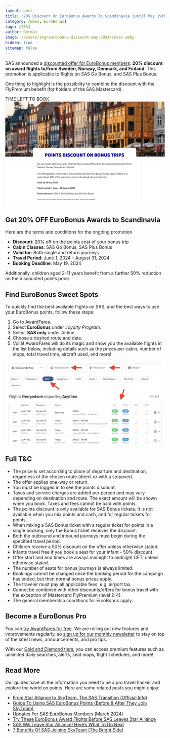 ```yaml
---
layout: post
title: "20% Discount On EuroBonus Awards To Scandinavia (Until May 19th)"
category: [News, EuroBonus]
tags: [SAS]
author: Germán
image: /assets/img/eurobonus-discount-may-2024/cover.webp
hidden: true
sitemap: false
---
```


SAS announced a [discounted offer for EuroBonus members](https://www.sas.se/special-offers/poangrabatt/): **20% discount on award flights to/from Sweden, Norway, Denmark, and Finland**. This promotion is applicable to flights on SAS Go Bonus, and SAS Plus Bonus.

One thing to highlight is the possibility to combine the discount with the FlyPremium benefit (for holders of the SAS Mastercard).

<div data-countdown="2024-05-19T22:59:00.000+02:00">
  TIME LEFT TO BOOK
</div>

<img src="../assets/img/eurobonus-discount-may-2024/eb-discount.webp" alt="Get a 20% discount on SAS EuroBonus award trips until May 19th." class="noborder"/>

## Get 20% OFF EuroBonus Awards to Scandinavia

Here are the terms and conditions for the ongoing promotion

- **Discount**: 20% off on the points cost of your bonus trip
- **Cabin Classes**: SAS Go Bonus, SAS Plus Bonus
- **Valid for**: Both single and return journeys
- **Travel Period**: June 1, 2024 – August 31, 2024
- **Booking Deadline**: May 19, 2024

Additionally, children aged 2-11 years benefit from a further 50% reduction on the discounted points price.

## Find EuroBonus Sweet Spots

To quickly find the best available flights on SAS, and the best ways to use your EuroBonus points, follow these steps:

1. Go to AwardFares.
2. Select **EuroBonus** under *Loyalty Program*.
3. Select **SAS only** under Airline
4. Choose a desired route and date.
5. Voilà! AwardFares will do its magic and show you the available flights in the list below, including details such as the prices per cabin, number of stops, total travel time, aircraft used, and more!

<img src="../assets/img/eurobonus-discount-apr-2024/search.webp" alt="Search for flights using EuroBonus points using AwardFares." class="noborder"/>

## Full T&C

- The price is set according to place of departure and destination, regardless of the chosen route (direct or with a stopover).
- The offer applies one-way or return.
- You must be logged in to see the points discount.
- Taxes and service charges are added per person and may vary depending on destination and route. The exact amount will be shown when you book. Taxes and fees cannot be paid with points.
- The points discount is only available for SAS Bonus tickets. It is not available when you mix points and cash, and for regular tickets for points.
- When mixing a SAS Bonus ticket with a regular ticket for points in a single booking, only the Bonus ticket receives the discount.
- Both the outbound and inbound journeys must begin during the specified travel period.
- Children receive a 50% discount on the offer unless otherwise stated.
- Infants travel free if you book a seat for your infant - 50% discount
- Offer start and end times are always midnight to midnight CET, unless otherwise stated.
- The number of seats for bonus journeys is always limited.
- Bookings cannot be changed once the booking period for the campaign has ended, but then normal bonus prices apply.
- The traveler must pay all applicable fees, e.g. airport tax.
- Cannot be combined with other discounts/offers for bonus travel with the exception of Mastercard FlyPremium (level 2-4).
- The general membership conditions for EuroBonus apply.

## Become a EuroBonus Pro

You can [try AwardFares for free](https://awardfares.com/). We are rolling out new features and improvements regularly, so [sign up for our monthly newsletter](https://awardfares.com/newsletter) to stay on top of the latest news, announcements, and pro tips.

With our [Gold and Diamond tiers](https://awardfares.com/pricing), you can access premium features such as unlimited daily searches, alerts, seat maps, flight schedules, and more!

## Read More

Our guides have all the information you need to be a pro travel hacker and explore the world on points. Here are some related posts you might enjoy:

- [From Star Alliance to SkyTeam: The SAS Transition (Official Info)](https://blog.awardfares.com/sas-transition-to-skyteam/)
- [Guide To Using SAS EuroBonus Points (Before & After They Join SkyTeam)](https://blog.awardfares.com/eurobonus-guide/)
- [Updates For SAS EuroBonus Members (March 2024)](https://blog.awardfares.com/eurobonus-updates-mar-2024/)
- [Try These EuroBonus Award Flights Before SAS Leaves Star Alliance](https://blog.awardfares.com/eurobonus-star-alliance-awards/)
- [SAS Will Leave Star Alliance! Here’s What To Do Next](https://blog.awardfares.com/sas-acquisition/)
- [7 Benefits Of SAS Joining SkyTeam (The Bright Side)](https://blog.awardfares.com/sas-and-skyteam/)

<script src="/assets/js/countdown.js"></script>